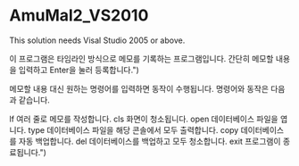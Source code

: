 # AmuMal2_VS2010
This solution needs Visal Studio 2005 or above.

이 프로그램은 타임라인 방식으로 메모를 기록하는 프로그램입니다.
간단히 메모할 내용을 입력하고 Enter을 눌러 등록합니다.")

메모할 내용 대신 원하는 명령어를 입력하면 동작이 수행됩니다.
명령어와 동작은 다음과 같습니다.


lf       여러 줄로 메모를 작성합니다.
cls      화면이 청소됩니다.
open     데이터베이스 파일을 엽니다.
type     데이터베이스 파일을 해당 콘솔에서 모두 출력합니다.
copy     데이터베이스를 자동 백업합니다.
del      데이터베이스를 백업하고 모두 청소합니다.
exit     프로그램이 종료됩니다.")
